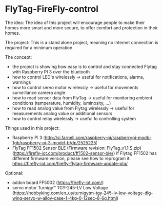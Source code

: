 # FlyTag-FireFly-control

The idea:
The idea of this project will encourage people to make their homes more smart and more secure, to offer comfort and protection in their homes.

The project:
This is a stand alone project, meaning no internet connection is required for a minimum operation.

The concept:
- the project is showing how easy is to control and stay connected Flytag with Raspberry PI 3 over the bluetooth
- how to control LED's wirelessly					            -> useful for notifications, alarms, warnings
- how to control servo motor wirelessly			       	-> useful for movements surveillance camera angle
- how to read sensor data from FlyTag			  	       -> useful for monitoring ambient conditions (temperature, humidity, luminosity, ...)
- how to read analog value from Flytag wirelessly	-> useful for measurements analog value or additional sensors
- how to control relay wirelessly			            		-> useful fo controlling system

Things used in this project:
- Raspberry PI 3 (http://si.farnell.com/raspberry-pi/raspberrypi-modb-1gb/raspberry-pi-3-model-b/dp/2525225)
- FlyTag FF1502 Sensor BLE (Firmware revision: FlyTag_v1.1.S.zip) (https://firefly-iot.com/product/ff1502-sensor-ble/)
If Flytag FF1502 has different firmware version, please see how to reprogram it: https://firefly-iot.com/firefly-flytag-firmware-update-ota/

Optional:
- addon board FF5002 
  (https://firefly-iot.com/)
- servo motor Turnigy™ TGY-245-LV Low Voltage 
  (https://hobbyking.com/en_us/turnigytm-tgy-245-lv-low-voltage-dlg-wing-servo-w-alloy-case-1-4kg-0-12sec-8-6g.html)
 



